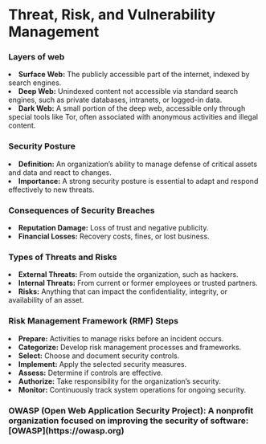 

<h1>Threat, Risk, and Vulnerability Management</h1>
<h3>Layers of web</h3>
<li><strong>Surface Web:</strong> The publicly accessible part of the internet, indexed by search engines.</li>
<li><strong>Deep Web:</strong> Unindexed content not accessible via standard search engines, such as private databases, intranets, or logged-in data.</li>
<li><strong>Dark Web:</strong> A small portion of the deep web, accessible only through special tools like Tor, often associated with anonymous activities and illegal content.</li>
<h3>Security Posture</h3>
<li><strong>Definition:</strong> An organization’s ability to manage defense of critical assets and data and react to changes.</li>
<li><strong>Importance:</strong> A strong security posture is essential to adapt and respond effectively to new threats.</li>
<h3>Consequences of Security Breaches</h3>
<li><strong>Reputation Damage:</strong> Loss of trust and negative publicity.</li>
<li><strong>Financial Losses:</strong> Recovery costs, fines, or lost business.</li>
<h3>Types of Threats and Risks</h3>
<li><strong>External Threats:</strong> From outside the organization, such as hackers.</li>
<li><strong>Internal Threats:</strong> From current or former employees or trusted partners.</li>
<li><strong>Risks:</strong> Anything that can impact the confidentiality, integrity, or availability of an asset.</li>
<h3>Risk Management Framework (RMF) Steps</h3>
<li><strong>Prepare:</strong> Activities to manage risks before an incident occurs.</li>
<li><strong>Categorize:</strong> Develop risk management processes and frameworks.</li>
<li><strong>Select:</strong> Choose and document security controls.</li>
<li><strong>Implement:</strong> Apply the selected security measures.</li>
<li><strong>Assess:</strong> Determine if controls are effective.</li>
<li><strong>Authorize:</strong> Take responsibility for the organization’s security.</li>
<li><strong>Monitor:</strong> Continuously track system operations for ongoing security.</li>
<h3><strong>OWASP (Open Web Application Security Project):</strong> A nonprofit organization focused on improving the security of software: [OWASP](https://owasp.org)</h3>


